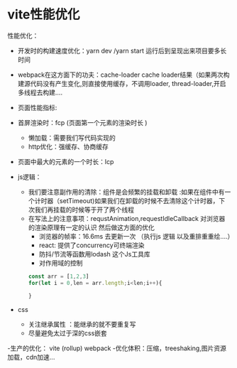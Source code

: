 # vite性能优化

性能优化：
 - 开发时的构建速度优化：yarn dev /yarn start 运行后到呈现出来项目要多长时间
 - webpack在这方面下的功夫：cache-loader cache loader结果（如果两次构建源代码没有产生变化,则直接使用缓存，不调用loader, thread-loader,开启多线程去构建....

 - 页面性能指标:
 - 首屏渲染时：fcp (页面第一个元素的渲染时长 )
   - 懒加载：需要我们写代码实现的
   - http优化：强缓存、协商缓存
 - 页面中最大的元素的一个时长：lcp

- js逻辑：
  - 我们要注意副作用的清除：组件是会频繁的挂载和卸载  :如果在组件中有一个计时器（setTimeout)如果我们在卸载的时候不去清除这个计时器，下次我们再挂载的时候等于开了两个线程
  - 在写法上的注意事项：requstAnimation,requestIdleCallback  对浏览器的渲染原理有一定的认识 然后做这方面的优化 
    - 浏览器的帧率：16.6ms 去更新一次 （执行js 逻辑 以及重排重重绘....）
    - react: 提供了concurrency可终端渲染
    - 防抖/节流等函数用lodash 这个Js工具库
    - 对作用域的控制
    ```js
    const arr = [1,2,3]
    for(let i = 0,len = arr.length;i<len;i++){

    }
    ```

- css
  - 关注继承属性 ：能继承的就不要重复写
  - 尽量避免太过于深的css嵌套

-生产的优化： vite (rollup) webpack
 -优化体积：压缩，treeshaking,图片资源加载，cdn加速...

